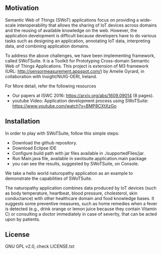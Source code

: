 ## Motivation

Semantic Web of Things (SWoT) applications focus on providing a wide-scale 
interoperability that allows the sharing of IoT devices across domains and the reusing 
of available knowledge on the web. However, the application development is difficult 
because developers have to do various tasks such as designing an application, 
annotating IoT data, interpreting data, and combining application domains. 

To address the above challenges, we have been implementing framework, called SWoTSuite. 
It is a Toolkit for Prototyping Cross-domain Semantic Web of Things
Applications. This project is extension of M3 framework (URL: http://sensormeasurement.appspot.com/) 
by Amelie Gyrard, in collaboration with Insight/NUIG-DERI, Ireland. 



For More detail, refer the following resources

- Our papers at ISWC 2016: https://arxiv.org/abs/1609.09014 (8 pages). 
- youtube Video: Application development process using SWoTSuite: https://www.youtube.com/watch?v=BMP8CXtXzGo


## Installation

In order to play with SWoTSuite, follow this simple steps:

- Download the github repository.
- Download Eclipse IDE 
- Configure build path with jar files available in ./supportedFiles/jar.
- Run Main.java file, available in swotsuite.application.main package
- you can see the results, suggested by SWoTSuite, on Console.  

We take a hello world naturopathy application as an example to demonstrate the 
capabilities of SWoTSuite.  

The naturopathy application combines data produced by IoT devices (such as body temperature, 
heartbeat, blood pressure, cholesterol, skin conductance) with other healthcare domain and 
food knowledge bases. It suggests some preventive measures, such as home remedies when 
a fever is detected (e.g., drink orange or lemon juice because they contain Vitamin C) 
or consulting a doctor immediately in case of severity, that can be acted upon by patients.


## License

GNU GPL v2.0, check LICENSE.txt